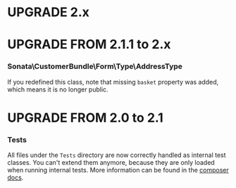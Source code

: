UPGRADE 2.x
===========

UPGRADE FROM 2.1.1 to 2.x
=========================

### Sonata\CustomerBundle\Form\Type\AddressType

If you redefined this class, note that missing `basket` property was added, which means it is no longer public.

UPGRADE FROM 2.0 to 2.1
=======================

### Tests

All files under the ``Tests`` directory are now correctly handled as internal test classes. 
You can't extend them anymore, because they are only loaded when running internal tests. 
More information can be found in the [composer docs](https://getcomposer.org/doc/04-schema.md#autoload-dev).
